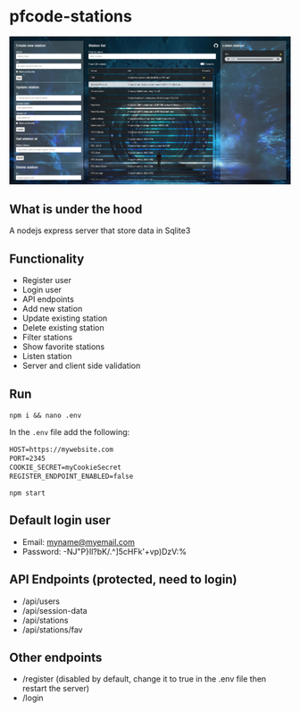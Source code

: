 # pfcode-stations

![alt text](./public/img/app/app.jpg "Pfcode Stations")

## What is under the hood

A nodejs express server that store data in Sqlite3

## Functionality

- Register user
- Login user
- API endpoints
- Add new station
- Update existing station
- Delete existing station
- Filter stations
- Show favorite stations
- Listen station
- Server and client side validation

## Run

```shell
npm i && nano .env
```

In the ```.env``` file add the following:

```shell
HOST=https://mywebsite.com
PORT=2345
COOKIE_SECRET=myCookieSecret
REGISTER_ENDPOINT_ENABLED=false
```

```shell
npm start
```

## Default login user

- Email: myname@myemail.com
- Password: -NJ"P}Il?bK/.^]5cHFk'+vp)DzV:%

## API Endpoints (protected, need to login)

- /api/users
- /api/session-data
- /api/stations
- /api/stations/fav

## Other endpoints

- /register (disabled by default, change it to true in the .env file then restart the server)
- /login
